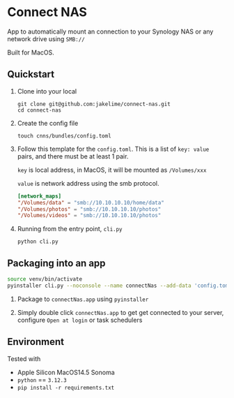 # Connect NAS

App to automatically mount an connection to your Synology NAS or any network drive using `SMB://`

Built for MacOS.

## Quickstart

1. Clone into your local

   ```shell
   git clone git@github.com:jakelime/connect-nas.git
   cd connect-nas
   ```

1. Create the config file

   ```shell
   touch cnns/bundles/config.toml
   ```

1. Follow this template for the `config.toml`. This is a list
   of `key: value` pairs, and there must be at least 1 pair.

   `key` is local address, in MacOS, it will be mounted as `/Volumes/xxx`

   `value` is network address using the smb protocol.

   ```toml
   [network_maps]
   "/Volumes/data" = "smb://10.10.10.10/home/data"
   "/Volumes/photos" = "smb://10.10.10.10/photos"
   "/Volumes/videos" = "smb://10.10.10.10/photos"
   ```

1. Running from the entry point, `cli.py`

   ```shell
   python cli.py
   ```

## Packaging into an app

```bash
source venv/bin/activate
pyinstaller cli.py --noconsole --name connectNas --add-data 'config.toml:.' --icon icon.icns
```

1. Package to `connectNas.app` using `pyinstaller`

1. Simply double click `connectNas.app` to get get connected to your server, configure `Open at login` or task schedulers

## Environment

Tested with

- Apple Silicon MacOS14.5 Sonoma
- `python` == `3.12.3`
- `pip install -r requirements.txt`
